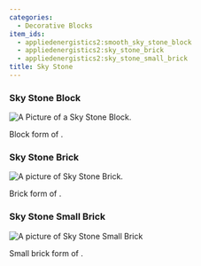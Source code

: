 ```yaml
---
categories:
  - Decorative Blocks
item_ids:
  - appliedenergistics2:smooth_sky_stone_block
  - appliedenergistics2:sky_stone_brick
  - appliedenergistics2:sky_stone_small_brick
title: Sky Stone
---
```


### Sky Stone Block

![A Picture of a Sky Stone Block.](../../../../public/assets/large/skystone_block.png)

Block form of <ItemLink id="appliedenergistics2:sky_stone_block"/>.

<RecipeFor id="appliedenergistics2:smooth_sky_stone_block" />

### Sky Stone Brick

![A picture of Sky Stone Brick.](../../../../public/assets/large/sky_stone_brick.png)

Brick form of <ItemLink id="appliedenergistics2:sky_stone_block"/>.

<RecipeFor id="appliedenergistics2:sky_stone_brick" />

### Sky Stone Small Brick

![A picture of Sky Stone Small Brick](../../../../public/assets/large/sky_stone_small_brick.png)

Small brick form of <ItemLink id="appliedenergistics2:sky_stone_block"/>.

<RecipeFor id="appliedenergistics2:sky_stone_small_brick" />
